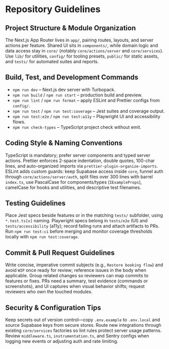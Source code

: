 # Repository Guidelines

## Project Structure & Module Organization
The Next.js App Router lives in `app/`, pairing routes, layouts, and server actions per feature. Shared UI sits in `components/`, while domain logic and data access stay in `core/` (notably `core/actions/server` and `core/services`). Use `lib/` for utilities, `config/` for tooling presets, `public/` for static assets, and `tests/` for automated suites and reports.

## Build, Test, and Development Commands
- `npm run dev` – Next.js dev server with Turbopack.
- `npm run build` / `npm run start` – production build and preview.
- `npm run lint` / `npm run format` – apply ESLint and Prettier configs from `config/`.
- `npm run test` / `npm run test:coverage` – Jest suites and coverage output.
- `npm run test:e2e` / `npm run test:a11y` – Playwright UI and accessibility flows.
- `npm run check-types` – TypeScript project check without emit.

## Coding Style & Naming Conventions
TypeScript is mandatory; prefer server components and typed server actions. Prettier enforces 2-space indentation, double quotes, 100-char lines, and auto-organized imports via `prettier-plugin-organize-imports`. ESLint adds custom guards: keep Supabase access inside `core`, funnel auth through `core/actions/server/auth`, split files over 300 lines with barrel `index.ts`, use PascalCase for components/types (`IExampleProps`), camelCase for hooks and utilities, and descriptive test filenames.

## Testing Guidelines
Place Jest specs beside features or in the matching `tests/` subfolder, using `*.test.ts[x]` naming. Playwright specs belong in `tests/e2e` (UI) and `tests/accessibility` (a11y); record failing runs and attach artifacts to PRs. Run `npm run test:ci` before merging and monitor coverage thresholds locally with `npm run test:coverage`.

## Commit & Pull Request Guidelines
Write concise, imperative commit subjects (e.g., `Restore booking flow`) and avoid `WIP` once ready for review; reference issues in the body when applicable. Group related changes so reviewers can map commits to features or fixes. PRs need a summary, test evidence (commands or screenshots), and UI captures when visual behavior shifts; request reviewers who own the touched modules.

## Security & Configuration Tips
Keep secrets out of version control—copy `.env.example` to `.env.local` and source Supabase keys from secure stores. Route new integrations through existing `core/services` factories so lint rules protect server usage patterns. Review `middleware.ts`, `instrumentation.ts`, and Sentry configs when logging new events or adjusting auth and rate limiting.
